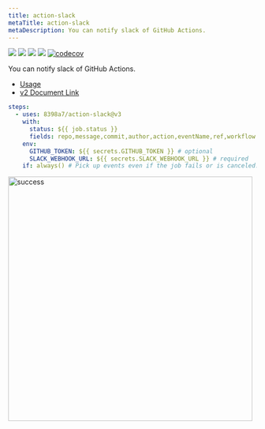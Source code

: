 ```yaml
---
title: action-slack
metaTitle: action-slack
metaDescription: You can notify slack of GitHub Actions.
---
```


![](https://github.com/8398a7/action-slack/workflows/build-test/badge.svg)
![](https://github.com/8398a7/action-slack/workflows/Slack%20Mainline/badge.svg)
![](https://img.shields.io/github/license/8398a7/action-slack?color=brightgreen)
![](https://img.shields.io/github/v/release/8398a7/action-slack?color=brightgreen)
[![codecov](https://codecov.io/gh/8398a7/action-slack/branch/master/graph/badge.svg)](https://codecov.io/gh/8398a7/action-slack)

You can notify slack of GitHub Actions.

- [Usage](/usage)
- [v2 Document Link](https://github.com/8398a7/action-slack/blob/v2/README.md)

```yaml
steps:
  - uses: 8398a7/action-slack@v3
    with:
      status: ${{ job.status }}
      fields: repo,message,commit,author,action,eventName,ref,workflow # selectable (default: repo,message)
    env:
      GITHUB_TOKEN: ${{ secrets.GITHUB_TOKEN }} # optional
      SLACK_WEBHOOK_URL: ${{ secrets.SLACK_WEBHOOK_URL }} # required
    if: always() # Pick up events even if the job fails or is canceled.
```

<img width="495" alt="success" src="https://user-images.githubusercontent.com/8043276/84587112-64844800-ae57-11ea-8007-7ce83a91dae3.png" />
